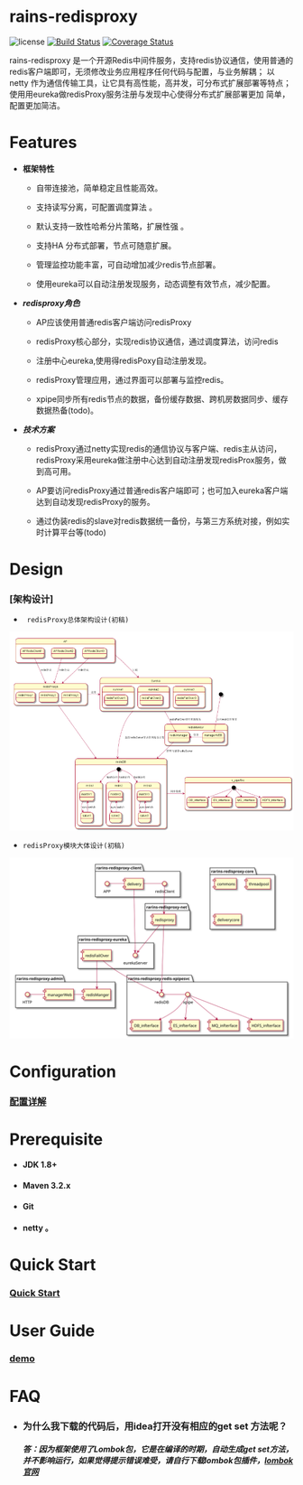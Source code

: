 rains-redisproxy
================
![license](https://img.shields.io/badge/license-Apache--2.0-green.svg)
[![Build Status](https://travis-ci.org/hugoDD/rains-redisproxy.svg?branch=master)](https://travis-ci.org/hugoDD/rains-redisproxy)
[![Coverage Status](https://coveralls.io/repos/github/hugoDD/rains-redisproxy/badge.svg?branch=master)](https://coveralls.io/github/hugoDD/rains-redisproxy?branch=master)

rains-redisproxy 是一个开源Redis中间件服务，支持redis协议通信，使用普通的redis客户端即可，无须修改业务应用程序任何代码与配置，与业务解耦；
以netty 作为通信传输工具，让它具有高性能，高并发，可分布式扩展部署等特点；使用用eureka做redisProxy服务注册与发现中心使得分布式扩展部署更加
简单，配置更加简洁。

 # Features

  * **框架特性**
 
      * 自带连接池，简单稳定且性能高效。

      * 支持读写分离，可配置调度算法 。

      * 默认支持一致性哈希分片策略，扩展性强 。

      * 支持HA 分布式部署，节点可随意扩展。

      * 管理监控功能丰富，可自动增加减少redis节点部署。

      * 使用eureka可以自动注册发现服务，动态调整有效节点，减少配置。


 * ***redisproxy角色***

   * AP应该使用普通redis客户端访问redisProxy

   * redisProxy核心部分，实现redis协议通信，通过调度算法，访问redis

   * 注册中心eureka,使用得redisPoxy自动注册发现。
   
   * redisProxy管理应用，通过界面可以部署与监控redis。
   
    * xpipe同步所有redis节点的数据，备份缓存数据、跨机房数据同步、缓存数据热备(todo)。

 * ***技术方案***

   * redisProxy通过netty实现redis的通信协议与客户端、redis主从访问，redisProxy采用eureka做注册中心达到自动注册发现redisProx服务，做到高可用。

   * AP要访问redisProxy通过普通redis客户端即可；也可加入eureka客户端达到自动发现redisProxy的服务。
   
   * 通过伪装redis的slave对redis数据统一备份，与第三方系统对接，例如实时计算平台等(todo)


# Design
 ### [架构设计]
 *      redisProxy总体架构设计(初稿)
 ![](./doc/design/rains_redisProxy.png)
  *     redisProxy模块大体设计(初稿)
 ![](./doc/design/rains_redisProxyComponent.svg)

#   Configuration

  ###  [配置详解](https://github.com/hugoDD/rains-redisproxy/wiki/configuration%EF%BC%88%E9%85%8D%E7%BD%AE%E8%AF%A6%E8%A7%A3%EF%BC%89)


# Prerequisite

  *   #### JDK 1.8+

  *   #### Maven 3.2.x

  *   #### Git

  *   ####  netty 。

# Quick Start

 ### [Quick Start](https://github.com/hugoDD/rains-redisproxy/wiki/QuickStart)

  

# User Guide

###  [demo](https://github.com/hugoDD/rains-redisproxy/wiki/demo)






# FAQ

* ### 为什么我下载的代码后，用idea打开没有相应的get set 方法呢？
   ##### 答：因为框架使用了Lombok包，它是在编译的时期，自动生成get set方法，并不影响运行，如果觉得提示错误难受，请自行下载lombok包插件，[lombok官网](http://projectlombok.org/)



